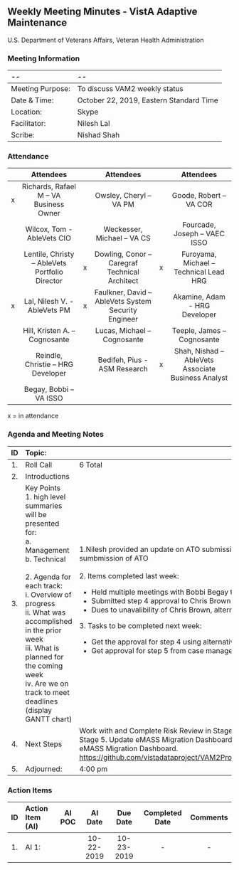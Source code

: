 ## Weekly Meeting Minutes  - VistA Adaptive Maintenance
U.S. Department of Veterans Affairs, Veteran Health Administration

### Meeting Information
| -- | -- |
|:---|:---|
| Meeting Purpose: | To discuss VAM2 weekly status  |
| Date & Time: | October 22, 2019, Eastern Standard Time |
| Location:	| Skype | 
| Facilitator:	| Nilesh Lal |
| Scribe: | Nishad Shah |

### Attendance
|  | Attendees |  | Attendees	|  | Attendees |
|:---:|:---:|:---:|:---:|:---:|:---:|
| x | Richards, Rafael M – VA Business Owner |  | Owsley, Cheryl – VA PM |  | Goode, Robert – VA COR |
|  | Wilcox, Tom - AbleVets CIO |  | Weckesser, Michael – VA CS |  | Fourcade, Joseph – VAEC ISSO |
|  | Lentile, Christy – AbleVets Portfolio Director |  x | Dowling, Conor – Caregraf Technical Architect | x | Furoyama, Michael – Technical Lead HRG | 
|  x | Lal, Nilesh V. - AbleVets PM |  x | Faulkner, David – AbleVets System Security Engineer |  | Akamine, Adam - HRG Developer |
|  | Hill, Kristen A. – Cognosante |  | Lucas, Michael – Cognosante  |  | Teeple, James – Cognosante |
|  | Reindle, Christie – HRG Developer |  | Bedifeh, Pius - ASM Research  |  x | Shah, Nishad – AbleVets Associate Business Analyst |
|  | Begay, Bobbi – VA ISSO |



x = in attendance


### Agenda and Meeting Notes

| ID | Topic: |  |
|:---:|:---|:---|
| 1. | Roll Call | 6 Total |
| 2. | Introductions |  | 
| 3. | Key Points </br>  1. high level summaries will be presented for:  </br>  a. Management  </br>  b. Technical  </br> </br> 2. Agenda for each track:  </br>  i. Overview of progress  </br> ii. What was accomplished in the prior week </br> iii. What is planned for the coming week </br>  iv.	Are we on track to meet deadlines (display GANTT chart) | 1.Nilesh provided an update on ATO submission and Dr.Richards congratulated the team on the sumbmission of ATO </br> </br> 2. Items completed last week: <ul> <li> Held multiple meetings with Bobbi Begay to complete the step 3 of eMASS process by 10/18/2019. </li> <li> Submitted step 4 approval to Chris Brown on 10/18/2019 </li> <li> Dues to unavalibility of Chris Brown, alternative process was identified to get ISO approva for step 4.  </li> </ul> 3.  Tasks to be completed next week: <ul> <li> Get the approval for step 4 using alternative process. </li> <li> Get approval for step 5 from case manager. |
 | 4. | Next Steps| Work with and Complete Risk Review in Stage 5. Work with eMASS Case Manager to get approval for Stage 5. Update eMASS Migration Dashboard in GitHub. Here is the Link to the updated RiskVision to eMASS Migration Dashboard. https://github.com/vistadataproject/VAM2ProjectManagement/blob/master/eMASS_Transition/README.md|
| 5. | Adjourned: | 4:00 pm |


### Action Items

| ID | Action Item (AI) | AI POC | AI Date | Due Date | Completed Date | Comments |
|:---:|:---|:---:|:---:|:---:|:---:|:---:|
| 1. | AI 1:   |  | 10-22-2019 | 10-23-2019 | - | - |
